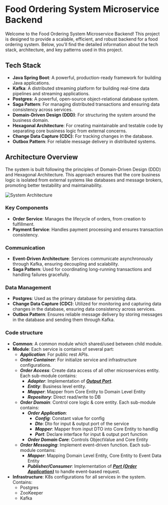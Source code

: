 # Food Ordering System Microservice Backend

Welcome to the Food Ordering System Microservice Backend! This project is designed to provide a scalable, efficient, and robust backend for a food ordering system. Below, you'll find the detailed information about the tech stack, architecture, and key patterns used in this project.

## Tech Stack

- **Java Spring Boot**: A powerful, production-ready framework for building Java applications.
- **Kafka**: A distributed streaming platform for building real-time data pipelines and streaming applications.
- **Postgres**: A powerful, open-source object-relational database system.
- **Saga Pattern**: For managing distributed transactions and ensuring data consistency across services.
- **Domain-Driven Design (DDD)**: For structuring the system around the business domain.
- **Hexagonal Architecture**: For creating maintainable and testable code by separating core business logic from external concerns.
- **Change Data Capture (CDC)**: For tracking changes in the database.
- **Outbox Pattern**: For reliable message delivery in distributed systems.

## Architecture Overview

The system is built following the principles of Domain-Driven Design (DDD) and Hexagonal Architecture. This approach ensures that the core business logic is isolated from external systems like databases and message brokers, promoting better testability and maintainability.

![System Architecture](https://drive.google.com/uc?export=view&id=11RUahBS5cdprsIZ-vO9XDZCabSefA0-b)

### Key Components

- **Order Service**: Manages the lifecycle of orders, from creation to fulfillment.
- **Payment Service**: Handles payment processing and ensures transaction consistency.

### Communication

- **Event-Driven Architecture**: Services communicate asynchronously through Kafka, ensuring decoupling and scalability.
- **Saga Pattern**: Used for coordinating long-running transactions and handling failures gracefully.

### Data Management

- **Postgres**: Used as the primary database for persisting data.
- **Change Data Capture (CDC)**: Utilized for monitoring and capturing data changes in the database, ensuring data consistency across services.
- **Outbox Pattern**: Ensures reliable message delivery by storing messages in the database and sending them through Kafka.

### Code structure
- **Common**: A common module which shared/used between child module.
- **Module**: Each service is contains of several part:
    - ***Application***: For public rest APIs.
    - ***Order Container***: For initialize service and infrastructure configurations.
    - ***Order Access***: Create data access of all other microservices entity. Each sub-module contains:
        - ***Adapter***: Implementation of <u><em><strong>Output Port</strong></em></u>. 
        - ***Entity***: Business level entity.
        - ***Mapper***: Mapper from Core Entity to Domain Level Entity 
        - ***Repository***: Direct read/write to DB
    - ***Order Domain***: Control core logic & core entity. Each sub-module contains:
        - ***Order Application***: 
            - ***Config***: Constant value for config
            - ***Dto***: Dto for input & output port of the service
            - ***Mapper***: Mapper from input DTO into Core Entity to handlig
            - ***Port***: Declare interface for input & output port function
        - ***Order Domain Core***: Controls ObjectValue and Core Entity
    - ***Order Messaging***: Implement event-driven function. Each sub-module contains:
        - ***Mapper***: Mapping Domain Level Entity, Core Entity to Event Data Entity
        - ***Publisher/Consumer***: Implementation of <u><em><strong>Port (Order Application)</strong></em></u> to handle event-based request.
- **Infrastructure**: K8s configurations for all services in the system. Contains:
    - Postgres
    - ZooKeeper
    - Kafka